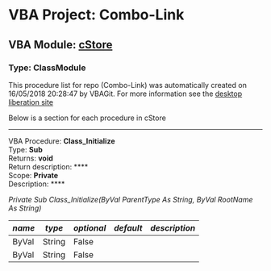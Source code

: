 # VBA Project: **Combo-Link**
## VBA Module: **[cStore](/scripts/cStore.cls "source is here")**
### Type: ClassModule  

This procedure list for repo (Combo-Link) was automatically created on 16/05/2018 20:28:47 by VBAGit.
For more information see the [desktop liberation site](http://ramblings.mcpher.com/Home/excelquirks/drivesdk/gettinggithubready "desktop liberation")

Below is a section for each procedure in cStore

---
VBA Procedure: **Class_Initialize**  
Type: **Sub**  
Returns: **void**  
Return description: ****  
Scope: **Private**  
Description: ****  

*Private Sub Class_Initialize(ByVal ParentType As String, ByVal RootName As String)*  

*name*|*type*|*optional*|*default*|*description*
---|---|---|---|---
ByVal|String|False||
ByVal|String|False||
